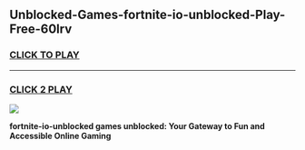 
## Unblocked-Games-fortnite-io-unblocked-Play-Free-60lrv
<h3>
<a href="https://premium76.site?title=fortnite-io-unblocked&ref=23A">CLICK TO PLAY</a></h3>
<hr>

<h3>
<a href="https://premium76.site?title=fortnite-io-unblocked&ref=23A">CLICK 2 PLAY</a>
  
</h3>

<a href="https://premium76.site?title=fortnite-io-unblocked&ref=23A"><img src="https://clearcache.store/games.png"></a>


**fortnite-io-unblocked games unblocked: Your Gateway to Fun and Accessible Online Gaming**
